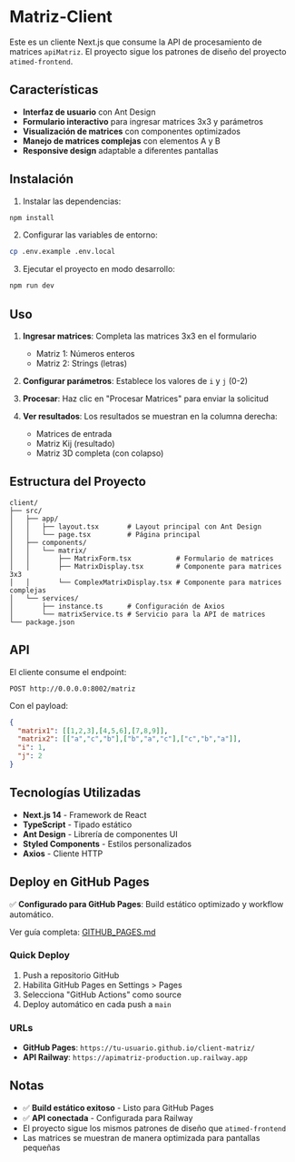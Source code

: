 # Matriz-Client

Este es un cliente Next.js que consume la API de procesamiento de matrices `apiMatriz`. El proyecto sigue los patrones de diseño del proyecto `atimed-frontend`.

## Características

- **Interfaz de usuario** con Ant Design
- **Formulario interactivo** para ingresar matrices 3x3 y parámetros
- **Visualización de matrices** con componentes optimizados
- **Manejo de matrices complejas** con elementos A y B
- **Responsive design** adaptable a diferentes pantallas

## Instalación

1. Instalar las dependencias:
```bash
npm install
```

2. Configurar las variables de entorno:
```bash
cp .env.example .env.local
```

3. Ejecutar el proyecto en modo desarrollo:
```bash
npm run dev
```

## Uso

1. **Ingresar matrices**: Completa las matrices 3x3 en el formulario
   - Matriz 1: Números enteros
   - Matriz 2: Strings (letras)

2. **Configurar parámetros**: Establece los valores de `i` y `j` (0-2)

3. **Procesar**: Haz clic en "Procesar Matrices" para enviar la solicitud

4. **Ver resultados**: Los resultados se muestran en la columna derecha:
   - Matrices de entrada
   - Matriz Kij (resultado)
   - Matriz 3D completa (con colapso)

## Estructura del Proyecto

```
client/
├── src/
│   ├── app/
│   │   ├── layout.tsx       # Layout principal con Ant Design
│   │   └── page.tsx         # Página principal
│   ├── components/
│   │   └── matrix/
│   │       ├── MatrixForm.tsx           # Formulario de matrices
│   │       ├── MatrixDisplay.tsx        # Componente para matrices 3x3
│   │       └── ComplexMatrixDisplay.tsx # Componente para matrices complejas
│   └── services/
│       ├── instance.ts      # Configuración de Axios
│       └── matrixService.ts # Servicio para la API de matrices
└── package.json
```

## API

El cliente consume el endpoint:
```
POST http://0.0.0.0:8002/matriz
```

Con el payload:
```json
{
  "matrix1": [[1,2,3],[4,5,6],[7,8,9]],
  "matrix2": [["a","c","b"],["b","a","c"],["c","b","a"]],
  "i": 1,
  "j": 2
}
```

## Tecnologías Utilizadas

- **Next.js 14** - Framework de React
- **TypeScript** - Tipado estático
- **Ant Design** - Librería de componentes UI
- **Styled Components** - Estilos personalizados
- **Axios** - Cliente HTTP

## Deploy en GitHub Pages

✅ **Configurado para GitHub Pages**: Build estático optimizado y workflow automático.

Ver guía completa: [GITHUB_PAGES.md](GITHUB_PAGES.md)

### Quick Deploy
1. Push a repositorio GitHub
2. Habilita GitHub Pages en Settings > Pages
3. Selecciona "GitHub Actions" como source
4. Deploy automático en cada push a `main`

### URLs
- **GitHub Pages**: `https://tu-usuario.github.io/client-matriz/`
- **API Railway**: `https://apimatriz-production.up.railway.app`

## Notas

- ✅ **Build estático exitoso** - Listo para GitHub Pages
- ✅ **API conectada** - Configurada para Railway
- El proyecto sigue los mismos patrones de diseño que `atimed-frontend`
- Las matrices se muestran de manera optimizada para pantallas pequeñas
